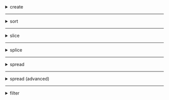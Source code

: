 <details>
  <summary>create</summary>

```js
let x = [1,2,3,4]
console.log(x)

let y = new Array(1,2,3,4)
console.log(y)    
```
</details>

___

<details>
 <summary>sort</summary>

The sort() function allows you to sort an array object by either the default sorting order, or by a custom sorting function.

By default, it sorts the elements in the array in ascending order based on their string Unicode values. The function takes the inputs, converts them to strings, and then sorts them using Unicode values

<details>
   <summary>numbers sorting</summary>

* One has to use custom sort function ( as default uses UNICODE and hence 11 comes before 3)
* custom sort function
  * return -1 if the element should move to left (less)
  * return 0 element remains same position
  * return 1 moves to right (more)
```js
const numberSortFn = (a, b) => {
  if (a < b) {
    return -1;
  } else if (a === b) {
    return 0;
  } else {
    return 1;
  }
};

let x = [1, 13, 2, 5, 99, 5]
console.log(x)

// sort
let y = x.sort(numberSortFn)
console.log(y)

x = [1, 13, 2, 5, 99, 5]
// sort (using arrow function)
y = x.sort( (a,b) => a-b)
console.log(y)

x = [1, 13, 2, 5, 99, 5]
// reverse
y = x.sort( (a,b) => b-a)
console.log(y)

```   

</details>

<details>
  <summary>sorting objects</summary>

```js
    // array of persons
    let persons = [{ name: 'test1', age: 10 }, { name: 'test2', age: 15 }, { name: 'test3', age: 16 }]

    // sort by property age
    console.log(persons.sort( (p1,p2) => p1.age - p2.age));

    persons = [{ name: 'test1', age: 10 }, { name: 'test2', age: 15 }, { name: 'test3', age: 16 }]

    // sort by property name
    console.log(persons.sort( (p1,p2) => p1.name.localeCompare(p2)))

```

</details>

[more](https://www.freecodecamp.org/news/how-does-the-javascript-sort-function-work/)

</details>

___

<details>
  <summary>slice</summary>

The slice() function creates a duplicate of a specified section of an array in a new array object.  The original array is not modified

* array.slice(begin, end)

```js
// array of persons
let persons = [{ name: 'test1', age: 10 }, { name: 'test2', age: 15 }, { name: 'test3', age: 16 }]

console.log('all')
console.log(persons)
console.log('---------------')

console.log('first')
let first = persons.slice(0,1)
console.log(first)
console.log('---------------')

console.log('last two')
let lastTwo = persons.slice(1)
console.log(lastTwo)
console.log('---------------')

console.log('original persons')
console.log(persons)```

```cmd
all
[
  { name: 'test1', age: 10 },
  { name: 'test2', age: 15 },
  { name: 'test3', age: 16 }
]
---------------
first
[ { name: 'test1', age: 10 } ]
---------------
last two
[ { name: 'test2', age: 15 }, { name: 'test3', age: 16 } ]
---------------
original persons
[
  { name: 'test1', age: 10 },
  { name: 'test2', age: 15 },
  { name: 'test3', age: 16 }
]
```

* from last (specifying begin as -1)
```js
// array of persons
let persons = [{ name: 'test1', age: 10 }, { name: 'test2', age: 15 }, { name: 'test3', age: 16 }]

console.log('all')
console.log(persons)
console.log('---------------')

console.log('first')
let first = persons.slice(-1)
console.log(first)
console.log('---------------')

console.log('last two')
let lastTwo = persons.slice(-2)
console.log(lastTwo)
console.log('---------------')

```
```cmd
all
[
  { name: 'test1', age: 10 },
  { name: 'test2', age: 15 },
  { name: 'test3', age: 16 }
]
---------------
first
[ { name: 'test3', age: 16 } ]
---------------
last two
[ { name: 'test2', age: 15 }, { name: 'test3', age: 16 } ]
```
* common use cases
 * Create a sub-array or copy of a portion of an existing array
 * Duplicate entire array to operate on without changing original
 * Split array into multiple smaller chunk arrays for processing
 * Extract copy of array passed into functions without altering it

</details>

___

<details>
  <summary>splice</summary>

The splice() function modifies an array by deleting, replacing, or inserting entries at a specified index.

* array.splice(start, deleteCount, item1, item2, ...)

* removed from original array
```js
all
[
  { name: 'test1', age: 10 },
  { name: 'test2', age: 15 },
  { name: 'test3', age: 16 }
]
---------------
get first (removes from original array
[ { name: 'test1', age: 10 } ]
--------------
original persons
[ { name: 'test2', age: 15 }, { name: 'test3', age: 16 } ]
```
```cmd
all
[
  { name: 'test1', age: 10 },
  { name: 'test2', age: 15 },
  { name: 'test3', age: 16 }
]
---------------
get first (removes from original array
[ { name: 'test1', age: 10 } ]
--------------
original persons
[ { name: 'test2', age: 15 }, { name: 'test3', age: 16 } ]
```
* common uses cases
  * Insert elements at any index
  * Remove elements by index or value
  * Replace elements by combining remove and insert
  * Clear out array elements
  * Rearrange array elements by moves

</details>

___

<details>
  <summary>spread</summary>

[must read to understand basics](https://dev.to/nyagarcia/understanding-the-javascript-spread-operator-from-beginner-to-expert-5bdb)

spread operator '…' __spreads__ the items that are contained in an __iterable__ (an iterable is anything that can be looped over, like Strings, Arrays, Sets…) inside a __receiver__ (A receiver is something that receives the spread values).

* using spread to create new object
```js
const mySquirtle = {
  name: 'Squirtle',
  type: 'Water',
  hp: 100
};

// creates new instance
// Using spread (...) along with destructring { } syntax
const anotherSquirtle = { ...mySquirtle };
anotherSquirtle.hp = 0;

console.log(anotherSquirtle); //Result: { name: 'Squirtle', type: 'Water', hp: 0 }
console.log(mySquirtle); //Result: { name: 'Squirtle', type: 'Water', hp: 100 }
```

__Note:__ Bear in mind the fact that the spread operator only performs shallow copies. This means that if you have a reference data type stored inside your Array/Object, when you make a copy with the spread operator, the nested Array/Object will contain a reference to the original, and will thus be mutable

* spread operator as argument
```js

const numbers = [1, 4, 5, 6, 9, 2, 3, 4, 5, 6];
const max = Math.max(...numbers);

console.log(max); //Result: 9
```

* adding new properties or modifying existing without knowing the object properties
```js
let obj = {
  name: 'test1',
  age: 10
}

// add geneder property and get new object (original is not modified)
let obj2 = {...obj, gender:'M'}

console.log(obj)
console.log(obj2)
```
```cmd
{ name: 'test1', age: 10 }
{ name: 'test1', age: 10, gender: 'M' }
```
</details>

___

<details>
 <summary>spread (advanced)</summary>

[info here](https://dev.to/nyagarcia/understanding-the-javascript-spread-operator-from-beginner-to-expert-part-2-24ff)

* adding conditinally
    ```js
      const pokemon = {
        name: 'Squirtle',
        type: 'Water'
      };

      const abilities = ['Torrent', 'Rain dish'];
      const fullPokemon = {
        ...pokemon,
        ...(abilities && { abilities })
      };

      console.log(fullPokemon);    
    ```

</details>

___

<details>
  <summary>filter</summary>

```js
  const x = [1,2,3,4,5,6]

  // print all even numbers
  console.log( x.filter(n => n%2 ==0))
```
</details>